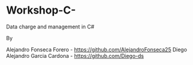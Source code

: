 # Workshop-C-
Data charge and management in C#

By

Alejandro Fonseca Forero - https://github.com/AlejandroFonseca25
Diego Alejandro Garcia Cardona - https://github.com/Diego-ds
